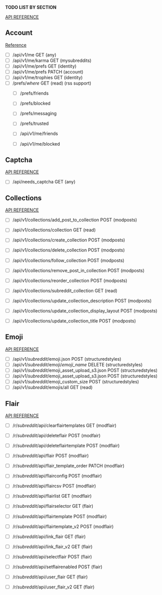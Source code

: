 **TODO LIST BY SECTION**


[API REFERENCE](https://www.reddit.com/dev/api#section_account)

## Account

[Reference](https://www.reddit.com/dev/api#section_account)
- [ ] /api/v1/me GET (any)
- [ ] /api/v1/me/karma GET (mysubreddits)
- [ ] /api/v1/me/prefs GET (identity)
- [ ] /api/v1/me/prefs PATCH (account)
- [ ] /api/v1/me/trophies GET (identity)
- [ ] /prefs/_*where*_ GET (read) (rss support)
  - [ ] /prefs/friends
  - [ ] /prefs/blocked
  - [ ] /prefs/messaging
  - [ ] /prefs/trusted
  - [ ] /api/v1/me/friends 
  - [ ] /api/v1/me/blocked


## Captcha

[API REFERENCE](https://www.reddit.com/dev/api#section_captcha)

- [ ] /api/needs_captcha GET (any)


## Collections

[API REFERENCE](https://www.reddit.com/dev/api#section_collections)

- [ ] /api/v1/collections/add_post_to_collection POST (modposts)
- [ ] /api/v1/collections/collection GET (read)
- [ ] /api/v1/collections/create_collection POST (modposts)
- [ ] /api/v1/collections/delete_collection POST (modposts)
- [ ] /api/v1/collections/follow_collection POST (modposts)
- [ ] /api/v1/collections/remove_post_in_collection POST (modposts)
- [ ] /api/v1/collections/reorder_collection POST (modposts)
- [ ] /api/v1/collections/subreddit_collection GET (read)
- [ ] /api/v1/collections/update_collection_description POST (modposts)
- [ ] /api/v1/collections/update_collection_display_layout POST (modposts)
- [ ] /api/v1/collections/update_collection_title POST (modposts)


## Emoji

[API REFERENCE](https://www.reddit.com/dev/api#section_emoji)

- [ ] /api/v1/*_subreddit_*/emoji.json POST (structuredstyles)
- [ ] /api/v1/*_subreddit_*/emoji/_emoji_name_ DELETE (structuredstyles)
- [ ] /api/v1/*_subreddit_*/emoji_asset_upload_s3.json POST (structuredstyles)
- [ ] /api/v1/*_subreddit_*/emoji_asset_upload_s3.json POST (structuredstyles)
- [ ] /api/v1/*_subreddit_*/emoji_custom_size POST (structuredstyles)
- [ ] /api/v1/*_subreddit_*/emojis/all GET (read)

## Flair

[API REFERENCE](https://www.reddit.com/dev/api#section_flair)

- [ ] /r/*_subreddit_*/api/clearflairtemplates GET (modflair)
- [ ] /r/*_subreddit_*/api/deleteflair POST (modfair)
- [ ] /r/*_subreddit_*/api/deleteflairtemplate POST (modflair)
- [ ] /r/*_subreddit_*/api/flair POST (modflair)
- [ ] /r/*_subreddit_*/api/flair_template_order PATCH (modflair)
- [ ] /r/*_subreddit_*/api/flairconfig POST (modflair)
- [ ] /r/*_subreddit_*/api/flaircsv POST (modflair)
- [ ] /r/*_subreddit_*/api/flairlist GET (modflair)
- [ ] /r/*_subreddit_*/api/flairselector GET (flair)
- [ ] /r/*_subreddit_*/api/flairtemplate POST (modflair)
- [ ] /r/*_subreddit_*/api/flairtemplate_v2 POST (modflair)
- [ ] /r/*_subreddit_*/api/link_flair GET (flair)
- [ ] /r/*_subreddit_*/api/link_flair_v2 GET (flair)
- [ ] /r/*_subreddit_*/api/selectflair POST (flair)
- [ ] /r/*_subreddit_*/api/setflairenabled POST (flair)
- [ ] /r/*_subreddit_*/api/user_flair GET (flair)
- [ ] /r/*_subreddit_*/api/user_flair_v2 GET (flair)







